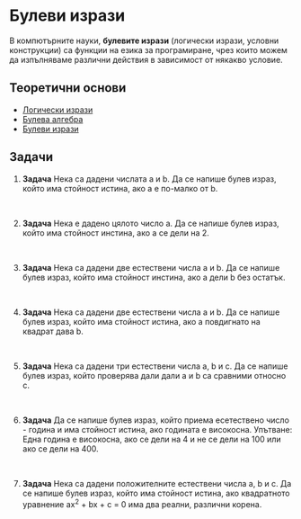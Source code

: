 # Булеви изрази

В компютърните науки, **булевите изрази** (логически изрази, условни конструкции) са функции на езика за програмиране, чрез които можем да изпълняваме различни действия в зависимост от някакво условие.

## Теоретични основи

- [Логически изрази](https://programist.alle.bg/uroci/bool/)
- [Булева алгебра](https://en.wikipedia.org/wiki/Boolean_algebra)
- [Булеви изрази](https://ucha.se/watch/10088/bulevi-izrazi-operatsii-za-sravnenie)

## Задачи
1. **Задача** Нека са дадени числата a и b. Да се напише булев израз, който има стойност истина, ако а е по-малко от b.
	
<br>

2. **Задача** Нека е дадено цялото число а. Да се напише булев израз, който има стойност инстина, ако а се дели на 2.

<br>

3. **Задача** Нека са дадени две естествени числа a и b. Да се напише булев израз, който има стойност инстина, ако а дели b без остатък.

<br>

4. **Задача** Нека са дадени две естествени числа a и b. Да се напише булев израз, който има стойност истина, ако a повдигнато на квадрат дава b.

<br>

5. **Задача** Нека са дадени три естествени числа a, b и c. Да се напише булев израз, който проверява дали дали a и b са сравними относно c.

<br>

6. **Задача** Да се напише булев израз, който приема есетествено число - година и има стойност истина, ако годината е високосна. Упътване: Една година е високосна, ако се дели на 4 и не се дели на 100 или ако се дели на 400.

<br>

7. **Задача** Нека са дадени положителните естествени числа a, b и c. Да се напише булев израз, който има стойност истина, ако квадратното уравнение ax<sup>2</sup> + bx + c = 0 има два реални, различни корена.
